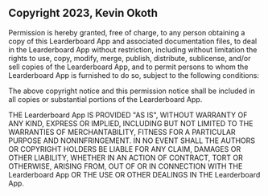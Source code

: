 ## Copyright 2023, Kevin Okoth

Permission is hereby granted, free of charge, to any person obtaining a copy of this Learderboard App and associated documentation files, to deal in the Learderboard App without restriction, including without limitation the rights to use, copy, modify, merge, publish, distribute, sublicense, and/or sell copies of the Learderboard App, and to permit persons to whom the Learderboard App is furnished to do so, subject to the following conditions:

The above copyright notice and this permission notice shall be included in all copies or substantial portions of the Learderboard App.

THE Learderboard App IS PROVIDED "AS IS", WITHOUT WARRANTY OF ANY KIND, EXPRESS OR IMPLIED, INCLUDING BUT NOT LIMITED TO THE WARRANTIES OF MERCHANTABILITY, FITNESS FOR A PARTICULAR PURPOSE AND NONINFRINGEMENT. IN NO EVENT SHALL THE AUTHORS OR COPYRIGHT HOLDERS BE LIABLE FOR ANY CLAIM, DAMAGES OR OTHER LIABILITY, WHETHER IN AN ACTION OF CONTRACT, TORT OR OTHERWISE, ARISING FROM, OUT OF OR IN CONNECTION WITH THE Learderboard App OR THE USE OR OTHER DEALINGS IN THE Learderboard App.
